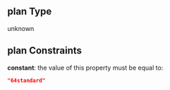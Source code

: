 ## plan Type

unknown

## plan Constraints

**constant**: the value of this property must be equal to:

```json
"64standard"
```
